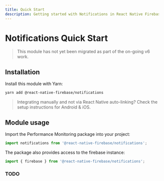 ```yaml
---
title: Quick Start
description: Getting started with Notifications in React Native Firebase
---
```


# Notifications Quick Start

> This module has not yet been migrated as part of the on-going v6 work.

## Installation

Install this module with Yarn:

```bash
yarn add @react-native-firebase/notifications
```

> Integrating manually and not via React Native auto-linking? Check the setup instructions for <Anchor version group href="/android">Android</Anchor> & <Anchor version group href="/ios">iOS</Anchor>.

## Module usage

Import the Performance Monitoring package into your project:

```js
import notifications from '@react-native-firebase/notifications';
```

The package also provides access to the firebase instance:

```js
import { firebase } from '@react-native-firebase/notifications';
```

### TODO
